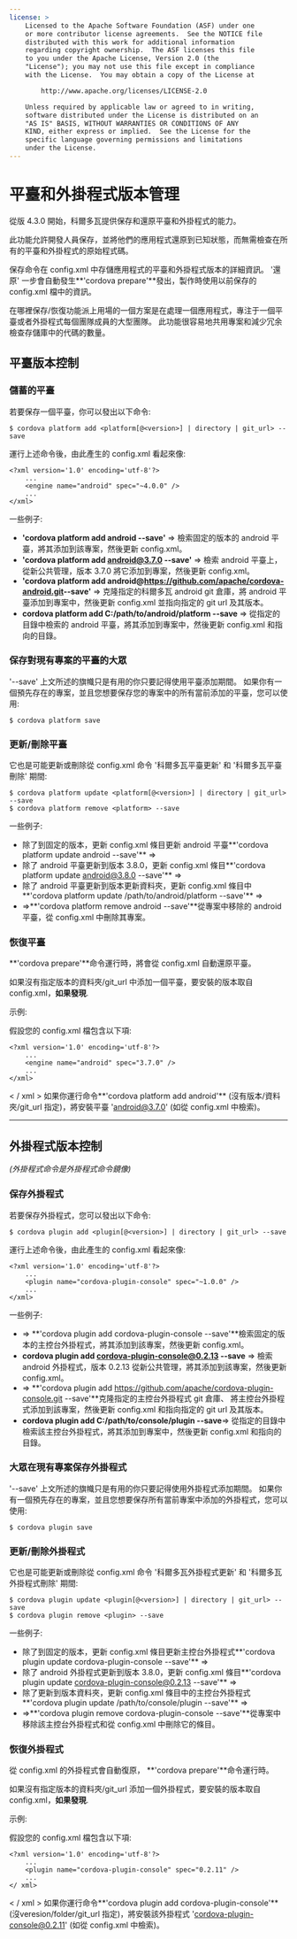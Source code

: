 ```yaml
---
license: >
    Licensed to the Apache Software Foundation (ASF) under one
    or more contributor license agreements.  See the NOTICE file
    distributed with this work for additional information
    regarding copyright ownership.  The ASF licenses this file
    to you under the Apache License, Version 2.0 (the
    "License"); you may not use this file except in compliance
    with the License.  You may obtain a copy of the License at

        http://www.apache.org/licenses/LICENSE-2.0

    Unless required by applicable law or agreed to in writing,
    software distributed under the License is distributed on an
    "AS IS" BASIS, WITHOUT WARRANTIES OR CONDITIONS OF ANY
    KIND, either express or implied.  See the License for the
    specific language governing permissions and limitations
    under the License.
---
```


# 平臺和外掛程式版本管理

從版 4.3.0 開始，科爾多瓦提供保存和還原平臺和外掛程式的能力。

此功能允許開發人員保存，並將他們的應用程式還原到已知狀態，而無需檢查在所有的平臺和外掛程式的原始程式碼。

保存命令在 config.xml 中存儲應用程式的平臺和外掛程式版本的詳細資訊。 '還原' 一步會自動發生**'cordova prepare'**發出，製作時使用以前保存的 config.xml 檔中的資訊。

在哪裡保存/恢復功能派上用場的一個方案是在處理一個應用程式，專注于一個平臺或者外掛程式每個團隊成員的大型團隊。 此功能很容易地共用專案和減少冗余檢查存儲庫中的代碼的數量。

## 平臺版本控制

### 儲蓄的平臺

若要保存一個平臺，你可以發出以下命令:

    $ cordova platform add <platform[@<version>] | directory | git_url> --save
    

運行上述命令後，由此產生的 config.xml 看起來像:

    <?xml version='1.0' encoding='utf-8'?>
        ...
        <engine name="android" spec="~4.0.0" />
        ...
    </xml>
    

一些例子:

  * **'cordova platform add android --save'** => 檢索固定的版本的 android 平臺，將其添加到該專案，然後更新 config.xml。
  * **'cordova platform add android@3.7.0 --save'** => 檢索 android 平臺上，從新公共管理，版本 3.7.0 將它添加到專案，然後更新 config.xml。
  * **'cordova platform add android@https://github.com/apache/cordova-android.git​ --save'** => 克隆指定的科爾多瓦 android git 倉庫，將 android 平臺添加到專案中，然後更新 config.xml 並指向指定的 git url 及其版本。
  * **cordova platform add C:/path/to/android/platform --save** => 從指定的目錄中檢索的 android 平臺，將其添加到專案中，然後更新 config.xml 和指向的目錄。

### 保存對現有專案的平臺的大眾

'--save' 上文所述的旗幟只是有用的你只要記得使用平臺添加期間。 如果你有一個預先存在的專案，並且您想要保存您的專案中的所有當前添加的平臺，您可以使用:

    $ cordova platform save
    

### 更新/刪除平臺

它也是可能更新或刪除從 config.xml 命令 '科爾多瓦平臺更新' 和 '科爾多瓦平臺刪除' 期間:

    $ cordova platform update <platform[@<version>] | directory | git_url> --save
    $ cordova platform remove <platform> --save
    

一些例子:

  * 除了到固定的版本，更新 config.xml 條目更新 android 平臺**'cordova platform update android --save'** =>
  * 除了 android 平臺更新到版本 3.8.0，更新 config.xml 條目**'cordova platform update android@3.8.0 --save'** =>
  * 除了 android 平臺更新到版本更新資料夾，更新 config.xml 條目中**'cordova platform update /path/to/android/platform --save'** =>
  * =>**'cordova platform remove android --save'**從專案中移除的 android 平臺，從 config.xml 中刪除其專案。

### 恢復平臺

**'cordova prepare'**命令運行時，將會從 config.xml 自動還原平臺。

如果沒有指定版本的資料夾/git_url 中添加一個平臺，要安裝的版本取自 config.xml，**如果發現**.

示例:

假設您的 config.xml 檔包含以下項:

    <?xml version='1.0' encoding='utf-8'?>
        ...
        <engine name="android" spec="3.7.0" />
        ...
    </xml>
    

< / xml > 如果你運行命令**'cordova platform add android'** (沒有版本/資料夾/git_url 指定)，將安裝平臺 'android@3.7.0' (如從 config.xml 中檢索)。

* * *

## 外掛程式版本控制

*(外掛程式命令是外掛程式命令鏡像)*

### 保存外掛程式

若要保存外掛程式，您可以發出以下命令:

    $ cordova plugin add <plugin[@<version>] | directory | git_url> --save
    

運行上述命令後，由此產生的 config.xml 看起來像:

    <?xml version='1.0' encoding='utf-8'?>
        ...
        <plugin name="cordova-plugin-console" spec="~1.0.0" />
        ...
    </xml>
    

一些例子:

  * => **'cordova plugin add cordova-plugin-console --save'**檢索固定的版本的主控台外掛程式，將其添加到該專案，然後更新 config.xml。
  * **cordova plugin add cordova-plugin-console@0.2.13 --save** => 檢索 android 外掛程式，版本 0.2.13 從新公共管理，將其添加到該專案，然後更新 config.xml。
  * => **'cordova plugin add https://github.com/apache/cordova-plugin-console.git --save'**克隆指定的主控台外掛程式 git 倉庫、 將主控台外掛程式添加到該專案，然後更新 config.xml 和指向指定的 git url 及其版本。
  * **cordova plugin add C:/path/to/console/plugin --save**=> 從指定的目錄中檢索該主控台外掛程式，將其添加到專案中，然後更新 config.xml 和指向的目錄。

### 大眾在現有專案保存外掛程式

'--save' 上文所述的旗幟只是有用的你只要記得使用外掛程式添加期間。 如果你有一個預先存在的專案，並且您想要保存所有當前專案中添加的外掛程式，您可以使用:

    $ cordova plugin save
    

### 更新/刪除外掛程式

它也是可能更新或刪除從 config.xml 命令 '科爾多瓦外掛程式更新' 和 '科爾多瓦外掛程式刪除' 期間:

    $ cordova plugin update <plugin[@<version>] | directory | git_url> --save
    $ cordova plugin remove <plugin> --save
    

一些例子:

  * 除了到固定的版本，更新 config.xml 條目更新主控台外掛程式**'cordova plugin update cordova-plugin-console --save'** =>
  * 除了 android 外掛程式更新到版本 3.8.0，更新 config.xml 條目**'cordova plugin update cordova-plugin-console@0.2.13 --save'** =>
  * 除了更新到版本資料夾，更新 config.xml 條目中的主控台外掛程式**'cordova plugin update /path/to/console/plugin --save'** =>
  * =>**'cordova plugin remove cordova-plugin-console --save'**從專案中移除該主控台外掛程式和從 config.xml 中刪除它的條目。

### 恢復外掛程式

從 config.xml 的外掛程式會自動復原， **'cordova prepare'**命令運行時。

如果沒有指定版本的資料夾/git_url 添加一個外掛程式，要安裝的版本取自 config.xml，**如果發現**.

示例:

假設您的 config.xml 檔包含以下項:

    <?xml version='1.0' encoding='utf-8'?>
        ...
        <plugin name="cordova-plugin-console" spec="0.2.11" />
        ...
    </ xml>
    

< / xml > 如果你運行命令**'cordova plugin add cordova-plugin-console'** (沒veresion/folder/git_url 指定)，將安裝該外掛程式 'cordova-plugin-console@0.2.11' (如從 config.xml 中檢索)。